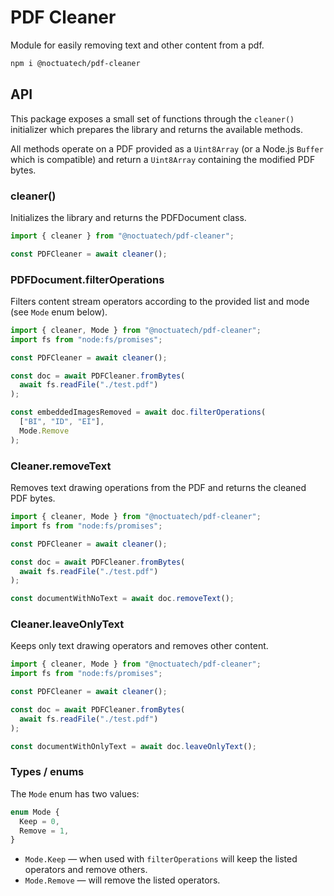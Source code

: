 # PDF Cleaner

Module for easily removing text and other content from a pdf.

```bash
npm i @noctuatech/pdf-cleaner
```

## API

This package exposes a small set of functions through the `cleaner()` initializer which prepares the library and returns the available methods.

All methods operate on a PDF provided as a `Uint8Array` (or a Node.js `Buffer` which is compatible) and return a `Uint8Array` containing the modified PDF bytes.

### cleaner()

Initializes the library and returns the PDFDocument class.

```ts
import { cleaner } from "@noctuatech/pdf-cleaner";

const PDFCleaner = await cleaner();
```

### PDFDocument.filterOperations

Filters content stream operators according to the provided list and mode (see `Mode` enum below).

```ts
import { cleaner, Mode } from "@noctuatech/pdf-cleaner";
import fs from "node:fs/promises";

const PDFCleaner = await cleaner();

const doc = await PDFCleaner.fromBytes(
  await fs.readFile("./test.pdf")
);

const embeddedImagesRemoved = await doc.filterOperations(
  ["BI", "ID", "EI"],
  Mode.Remove
);
```

### Cleaner.removeText

Removes text drawing operations from the PDF and returns the cleaned PDF bytes.

```ts
import { cleaner, Mode } from "@noctuatech/pdf-cleaner";
import fs from "node:fs/promises";

const PDFCleaner = await cleaner();

const doc = await PDFCleaner.fromBytes(
  await fs.readFile("./test.pdf")
);

const documentWithNoText = await doc.removeText();
```

### Cleaner.leaveOnlyText

Keeps only text drawing operators and removes other content.

```ts
import { cleaner, Mode } from "@noctuatech/pdf-cleaner";
import fs from "node:fs/promises";

const PDFCleaner = await cleaner();

const doc = await PDFCleaner.fromBytes(
  await fs.readFile("./test.pdf")
);

const documentWithOnlyText = await doc.leaveOnlyText();
```

### Types / enums

The `Mode` enum has two values:

```ts
enum Mode {
  Keep = 0,
  Remove = 1,
}
```

- `Mode.Keep` — when used with `filterOperations` will keep the listed operators and remove others.
- `Mode.Remove` — will remove the listed operators.
